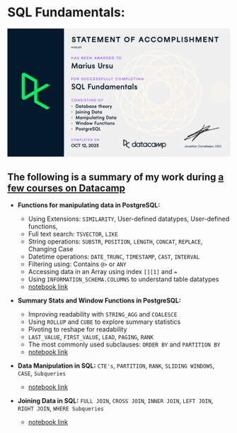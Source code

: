 

# SQL Fundamentals:


![certificate](./certificate.jpg)

## The following is a summary of my work during [a few courses on Datacamp](https://www.datacamp.com/tracks/sql-fundamentals)

- **Functions for manipulating data in PostgreSQL:**
	- Using Extensions: `SIMILARITY`, User-defined datatypes, User-defined functions,
	- Full text search: `TSVECTOR`, `LIKE`
	- String operations: `SUBSTR`, `POSITION`, `LENGTH`, `CONCAT`, `REPLACE`, Changing Case
	- Datetime operations: `DATE_TRUNC`, `TIMESTAMP`, `CAST`, `INTERVAL`
	- Filtering using: Contains `@>` or `ANY`
	- Accessing data in an Array using index `[][1]` and `=`
	- Using `INFORMATION_SCHEMA.COLUMNS` to understand table datatypes
	- [notebook link](https://github.com/ursumarius/sql-datacamp/blob/main/PostgreSQL-manipulating-data-functions/PostgreSQL-manipulating-data.ipynb)

- **Summary Stats and Window Functions in PostgreSQL:**
	- Improving readability with `STRING_AGG` and `COALESCE`
	- Using `ROLLUP` and `CUBE` to explore summary statistics
	- Pivoting to reshape for readability
	- `LAST_VALUE`, `FIRST_VALUE`, `LEAD`, `PAGING`, `RANK`
	- The most commonly used subclauses: `ORDER BY` and `PARTITION BY`
	- [notebook link](https://github.com/ursumarius/sql-datacamp/blob/main/PostgreSQL-summary-stats-window-functions/PostgreSQL-summary-stats-window-functions.ipynb)

- **Data Manipulation in SQL:** `CTE's`, `PARTITION`, `RANK`, `SLIDING WINDOWS`, `CASE`, `Subqueries`
	- [notebook link](https://github.com/ursumarius/sql-datacamp/blob/main/data-manipulation-in-sql/manip-data.ipynb)

- **Joining Data in SQL:** `FULL JOIN`, `CROSS JOIN`, `INNER JOIN`, `LEFT JOIN`, `RIGHT JOIN`, `WHERE Subqueries`
	- [notebook link](https://github.com/ursumarius/sql-datacamp/blob/main/joining-data-sql/joining-data.ipynb)

